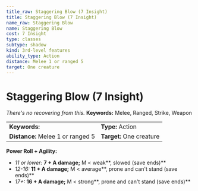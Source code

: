```yaml
---
title_raw: Staggering Blow (7 Insight)
title: Staggering Blow (7 Insight)
name_raw: Staggering Blow
name: Staggering Blow
cost: 7 Insight
type: classes
subtype: shadow
kind: 3rd-level features
ability_type: Action
distance: Melee 1 or ranged 5
target: One creature
---
```


# Staggering Blow (7 Insight)

*There's no recovering from this.* **Keywords:** Melee, Ranged, Strike, Weapon

|                                   |                          |
| :-------------------------------- | :----------------------- |
| **Keywords:**                     | **Type:** Action         |
| **Distance:** Melee 1 or ranged 5 | **Target:** One creature |

**Power Roll + Agility:**

- *11 or lower:* **7 + A damage;** M \< weak\*\*, slowed (save ends)\*\*
- *12-16:* **11 + A damage;** M \< average\*\*, prone and can't stand (save ends)\*\*
- *17+:* **16 + A damage;** M \< strong\*\*, prone and can't stand (save ends)\*\*
